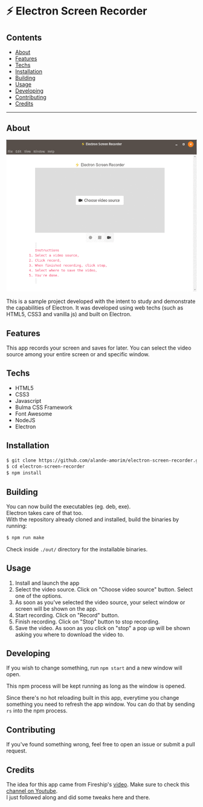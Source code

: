 # ⚡ Electron Screen Recorder

## Contents
* [About](#about)
* [Features](#features)
* [Techs](#techs)
* [Installation](#installation)
* [Building](#building)
* [Usage](#usage)
* [Developing](#developing)
* [Contributing](#contributing)
* [Credits](#credits)

---

## About
![screenshots](.github/screenshots.gif)


This is a sample project developed with the intent to study and demonstrate the capabilities of Electron.
It was developed using web techs (such as HTML5, CSS3 and vanilla js) and built on Electron.

## Features
This app records your screen and saves for later. You can select the video source among your entire screen or and specific window.

## Techs

* HTML5
* CSS3
* Javascript
* Bulma CSS Framework
* Font Awesome
* NodeJS
* Electron

## Installation

```bash
$ git clone https://github.com/alande-amorim/electron-screen-recorder.git
$ cd electron-screen-recorder
$ npm install
```

## Building
You can now build the executables (eg. deb, exe).<br> Electron takes care of that too. <br>
With the repository already cloned and installed, build the binaries by running:

```bash
$ npm run make
```
Check inside `./out/` directory for the installable binaries.


## Usage

1. Install and launch the app
2. Select the video source. Click on "Choose video source" button. Select one of the options.
3. As soon as you've selected the video source, your select window or screen will be shown on the app.
4. Start recording. Click on "Record" button.
5. Finish recording. Click on "Stop" button to stop recording.
6. Save the video. As soon as you click on "stop" a pop up will be shown asking you where to download the video to.


## Developing
If you wish to change something, run `npm start` and a new window will open.

This npm process will be kept running as long as the window is opened.

Since there's no hot reloading built in this app, everytime you change something you need to refresh the app window. You can do that by sending `rs` into the npm process.


## Contributing
If you've found something wrong, feel free to open an issue or submit a pull request.

## Credits

The idea for this app came from Fireship's [video](https://www.youtube.com/watch?v=3yqDxhR2XxE). Make sure to check this [channel on Youtube](https://www.youtube.com/channel/UCsBjURrPoezykLs9EqgamOA).<br>
I just followed along and did some tweaks here and there.
